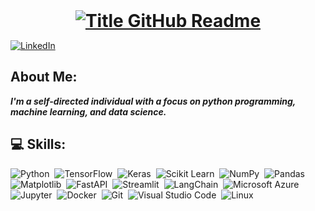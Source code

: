 

<h1 style="text-align: center; margin: 0;">
  <a href="https://git.io/typing-svg" target="_blank">
    <img src="https://readme-typing-svg.herokuapp.com?font=Inter&weight=800&size=35&duration=2000&pause=250&multiline=true&width=650&height=100&lines=Hello!;I'm+Saifur+Rahman" alt="Title GitHub Readme" />
  </a>
</h1>

[![LinkedIn](https://img.shields.io/badge/LinkedIn-saifx19-informational?style=flat-square&logo=linkedin&logoColor=white)](https://www.linkedin.com/in/saifx19)


## About Me:

***I'm a self-directed individual with a focus on python programming, machine learning, and data science.***


## 💻 Skills:

![Python](https://img.shields.io/badge/python-3670A0?style=for-the-badge&logo=python&logoColor=ffdd54)&nbsp;
![TensorFlow](https://img.shields.io/badge/tensorflow-%23FF6F00.svg?style=for-the-badge&logo=tensorflow&logoColor=white)&nbsp;
![Keras](https://img.shields.io/badge/keras-%23D00000.svg?style=for-the-badge&logo=keras&logoColor=white)&nbsp;
![Scikit Learn](https://img.shields.io/badge/scikit--learn-%23F7931E.svg?style=for-the-badge&logo=scikit-learn&logoColor=white)&nbsp;
![NumPy](https://img.shields.io/badge/numpy-%23013243.svg?style=for-the-badge&logo=numpy&logoColor=white)&nbsp;
![Pandas](https://img.shields.io/badge/pandas-%23150458.svg?style=for-the-badge&logo=pandas&logoColor=white)&nbsp;
![Matplotlib](https://img.shields.io/badge/matplotlib-%23ffffff.svg?style=for-the-badge&logo=matplotlib&logoColor=black)&nbsp;
![FastAPI](https://img.shields.io/badge/fastapi-109989.svg?style=for-the-badge&logo=fastapi&logoColor=white)&nbsp;
![Streamlit](https://img.shields.io/badge/streamlit-%23FF4B4B.svg?style=for-the-badge&logo=streamlit&logoColor=white)&nbsp;
![LangChain](https://img.shields.io/badge/langchain-%23FFC83D.svg?style=for-the-badge&logoColor=black)&nbsp;
![Microsoft Azure](https://img.shields.io/badge/Microsoft%20Azure-0089D6?style=for-the-badge&logo=microsoft-azure&logoColor=white)&nbsp;
![Jupyter](https://img.shields.io/badge/jupyter-%23F37626.svg?style=for-the-badge&logo=jupyter&logoColor=white)&nbsp;
![Docker](https://img.shields.io/badge/docker-%230db7ed.svg?style=for-the-badge&logo=docker&logoColor=white)&nbsp;
![Git](https://img.shields.io/badge/git-%23F05033.svg?style=for-the-badge&logo=git&logoColor=white)&nbsp;
![Visual Studio Code](https://img.shields.io/badge/Visual%20Studio%20Code-0078d7.svg?style=for-the-badge&logo=visual-studio-code&logoColor=white)&nbsp;
![Linux](https://img.shields.io/badge/linux-FCC624?style=for-the-badge&logo=linux&logoColor=black)&nbsp;


